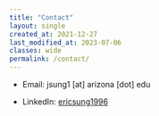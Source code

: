 ```yaml
---
title: "Contact"
layout: single
created_at: 2021-12-27
last_modified_at: 2023-07-06
classes: wide
permalink: /contact/
---
```


<!---* Email 1: ericsung [dot] sung0 [at] gmail [dot] com--->
* Email: jsung1 [at] arizona [dot] edu 
<!---* Email 2: jsung2 [at] tulane [dot] edu--->
* LinkedIn: [ericsung1996](https://www.linkedin.com/in/ericsung1996/)